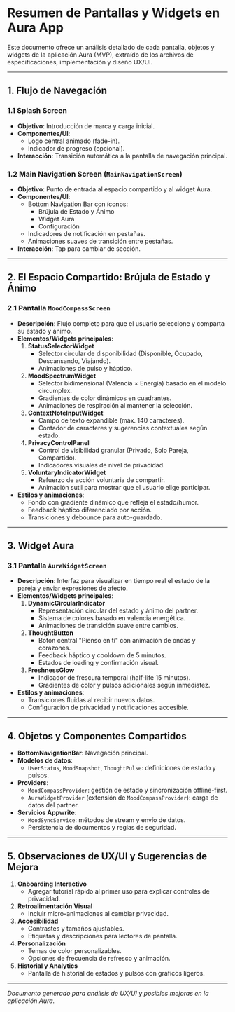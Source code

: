 # Resumen de Pantallas y Widgets en Aura App

Este documento ofrece un análisis detallado de cada pantalla, objetos y widgets de la aplicación Aura (MVP), extraído de los archivos de especificaciones, implementación y diseño UX/UI.

---

## 1. Flujo de Navegación

### 1.1 Splash Screen
- **Objetivo**: Introducción de marca y carga inicial.
- **Componentes/UI**:
  - Logo central animado (fade-in).
  - Indicador de progreso (opcional).
- **Interacción**: Transición automática a la pantalla de navegación principal.

### 1.2 Main Navigation Screen (`MainNavigationScreen`)
- **Objetivo**: Punto de entrada al espacio compartido y al widget Aura.
- **Componentes/UI**:
  - Bottom Navigation Bar con íconos:
    - Brújula de Estado y Ánimo
    - Widget Aura
    - Configuración
  - Indicadores de notificación en pestañas.
  - Animaciones suaves de transición entre pestañas.
- **Interacción**: Tap para cambiar de sección.

---

## 2. El Espacio Compartido: Brújula de Estado y Ánimo

### 2.1 Pantalla `MoodCompassScreen`
- **Descripción**: Flujo completo para que el usuario seleccione y comparta su estado y ánimo.
- **Elementos/Widgets principales**:
  1. **StatusSelectorWidget**
     - Selector circular de disponibilidad (Disponible, Ocupado, Descansando, Viajando).
     - Animaciones de pulso y háptico.
  2. **MoodSpectrumWidget**
     - Selector bidimensional (Valencia × Energía) basado en el modelo circumplex.
     - Gradientes de color dinámicos en cuadrantes.
     - Animaciones de respiración al mantener la selección.
  3. **ContextNoteInputWidget**
     - Campo de texto expandible (máx. 140 caracteres).
     - Contador de caracteres y sugerencias contextuales según estado.
  4. **PrivacyControlPanel**
     - Control de visibilidad granular (Privado, Solo Pareja, Compartido).
     - Indicadores visuales de nivel de privacidad.
  5. **VoluntaryIndicatorWidget**
     - Refuerzo de acción voluntaria de compartir.
     - Animación sutil para mostrar que el usuario elige participar.
- **Estilos y animaciones**:
  - Fondo con gradiente dinámico que refleja el estado/humor.
  - Feedback háptico diferenciado por acción.
  - Transiciones y debounce para auto-guardado.

---

## 3. Widget Aura

### 3.1 Pantalla `AuraWidgetScreen`
- **Descripción**: Interfaz para visualizar en tiempo real el estado de la pareja y enviar expresiones de afecto.
- **Elementos/Widgets principales**:
  1. **DynamicCircularIndicator**
     - Representación circular del estado y ánimo del partner.
     - Sistema de colores basado en valencia energética.
     - Animaciones de transición suave entre cambios.
  2. **ThoughtButton**
     - Botón central "Pienso en ti" con animación de ondas y corazones.
     - Feedback háptico y cooldown de 5 minutos.
     - Estados de loading y confirmación visual.
  3. **FreshnessGlow**
     - Indicador de frescura temporal (half-life 15 minutos).
     - Gradientes de color y pulsos adicionales según inmediatez.
- **Estilos y animaciones**:
  - Transiciones fluidas al recibir nuevos datos.
  - Configuración de privacidad y notificaciones accesible.

---

## 4. Objetos y Componentes Compartidos

- **BottomNavigationBar**: Navegación principal.
- **Modelos de datos**:
  - `UserStatus`, `MoodSnapshot`, `ThoughtPulse`: definiciones de estado y pulsos.
- **Providers**:
  - `MoodCompassProvider`: gestión de estado y sincronización offline-first.
  - `AuraWidgetProvider` (extensión de `MoodCompassProvider`): carga de datos del partner.
- **Servicios Appwrite**:
  - `MoodSyncService`: métodos de stream y envío de datos.
  - Persistencia de documentos y reglas de seguridad.

---

## 5. Observaciones de UX/UI y Sugerencias de Mejora

1. **Onboarding Interactivo**
   - Agregar tutorial rápido al primer uso para explicar controles de privacidad.
2. **Retroalimentación Visual**
   - Incluir micro-animaciones al cambiar privacidad.
3. **Accesibilidad**
   - Contrastes y tamaños ajustables.
   - Etiquetas y descripciones para lectores de pantalla.
4. **Personalización**
   - Temas de color personalizables.
   - Opciones de frecuencia de refresco y animación.
5. **Historial y Analytics**
   - Pantalla de historial de estados y pulsos con gráficos ligeros.

---

*Documento generado para análisis de UX/UI y posibles mejoras en la aplicación Aura.*

